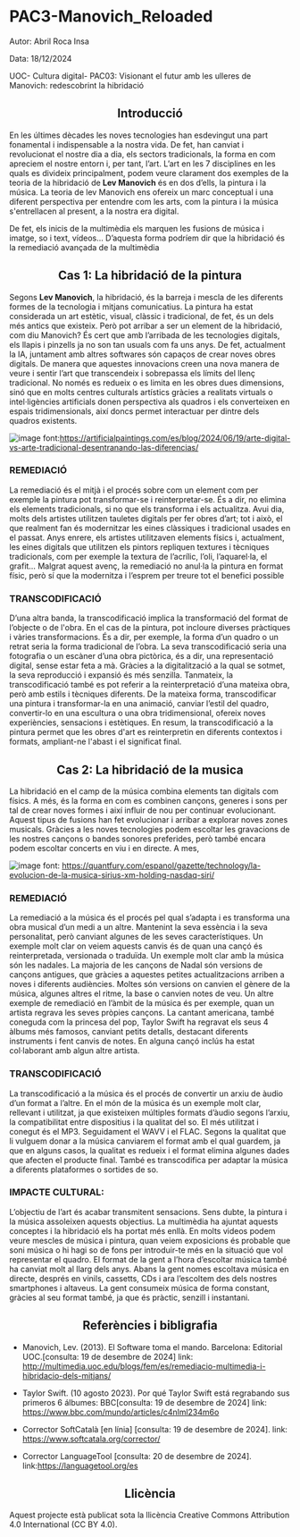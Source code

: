 # PAC3-Manovich_Reloaded
Autor: Abril Roca Insa

Data: 18/12/2024

UOC- Cultura digital- PAC03: Visionant el futur amb les ulleres de Manovich: redescobrint la hibridació

## <h2 align="center">Introducció</h2>
En les últimes dècades les noves tecnologies han esdevingut una part fonamental i indispensable a la nostra vida. De fet, han canviat i revolucionat el nostre dia a dia, els sectors tradicionals, 
la forma en com apreciem el nostre entorn i, per tant, l’art. L’art en les 7 disciplines en les quals es divideix principalment, podem veure clarament dos exemples de la teoria de la hibridació de 
**Lev Manovich** és en dos d’ells, la pintura i la música. La teoria de lev Manovich ens ofereix un marc conceptual i una diferent perspectiva per entendre com les arts, com la pintura i la música 
s'entrellacen al present, a la nostra era digital.

De fet, els inicis de la multimèdia els marquen les fusions de música i imatge, so i text, vídeos… D’aquesta forma podríem dir que la hibridació és la remediació avançada de la multimèdia

## <h2 align="center">Cas 1: La hibridació de la pintura</h2>
Segons **Lev Manovich**, la hibridació, és la barreja i mescla de les diferents formes de la tecnologia i mitjans comunicatius. La pintura ha estat considerada un art estètic, visual, clàssic i tradicional,
de fet, és un dels més antics que existeix. Però pot arribar a ser un element de la hibridació, com diu Manovich? És cert que amb l’arribada de les tecnologies digitals, els llapis i pinzells ja no son tan usuals 
com fa uns anys. De fet, actualment la IA, juntament amb altres softwares són capaços de crear noves obres digitals. De manera que aquestes innovacions creen una nova manera de veure i sentir l’art que transcendeix
i sobrepassa els límits del llenç tradicional. No només es redueix o es limita en les obres dues dimensions, sinó que en molts centres culturals artístics gràcies a realitats virtuals o intel·ligències artificials 
donen perspectiva als quadros i els converteixen en espais tridimensionals, així doncs permet interactuar per dintre dels quadros existents.

![image](https://github.com/user-attachments/assets/0f682ab3-a836-4f62-8201-2bfb43ac076c)
font:https://artificialpaintings.com/es/blog/2024/06/19/arte-digital-vs-arte-tradicional-desentranando-las-diferencias/

### REMEDIACIÓ

La remediació és el mitjà i el procés sobre com un element com per exemple la pintura pot transformar-se i reinterpretar-se. És a dir, no elimina els elements tradicionals, 
si no que els transforma i els actualitza. Avui dia, molts dels artistes utilitzen tauletes digitals per fer obres d’art; tot i això, el que realment fan és modernitzar les eines clàssiques i 
tradicional usades en el passat. Anys enrere, els artistes utilitzaven elements físics i, actualment, les eines digitals que utilitzen els pintors repliquen textures i tècniques tradicionals, 
com per exemple la textura de l’acrílic, l’oli, l’aquarel·la, el grafit… Malgrat aquest avenç, la remediació no anul·la la pintura en format físic, però sí que la modernitza i l’esprem per treure tot el
benefici possible

### TRANSCODIFICACIÓ

D’una altra banda, la transcodificació implica la transformació del format de l’objecte o de l'obra. En el cas de la pintura, pot incloure diverses pràctiques i vàries transformacions. És a dir, per exemple, la forma d’un quadro o un retrat seria la forma tradicional de l’obra. La seva transcodificació seria una fotografia o un escàner d’una obra pictòrica, és a dir, una representació digital, sense estar feta a mà. Gràcies a la digitalització a la qual se sotmet, la seva reproducció i expansió és més senzilla.
Tanmateix, la transcodificació també es pot referir a la reinterpretació d’una mateixa obra, però amb estils i tècniques diferents. De la mateixa forma, transcodificar una pintura i transformar-la en una animació, canviar l’estil del quadro, convertir-lo en una escultura o una obra tridimensional, ofereix noves experiències, sensacions i estètiques. 
En resum, la transcodificació a la pintura permet que les obres d'art es reinterpretin en diferents contextos i formats, ampliant-ne l'abast i el significat final.

## <h2 align="center">Cas 2: La hibridació de la musica</h2>
La hibridació en el camp de la música combina elements tan digitals com físics. A més, és la forma en com es combinen cançons, generes i sons per tal de crear noves formes i així influir de nou per continuar
evolucionant. Aquest tipus de fusions han fet evolucionar i arribar a explorar noves zones musicals. Gràcies a les noves tecnologies podem escoltar les gravacions de les nostres cançons o bandes sonores preferides, 
però també encara podem escoltar concerts en viu i en directe. A mes, 

![image](https://github.com/user-attachments/assets/3a0aee91-0167-4518-970a-5951b17c3b24)
font: https://quantfury.com/espanol/gazette/technology/la-evolucion-de-la-musica-sirius-xm-holding-nasdaq-siri/

### REMEDIACIÓ


La remediació a la música és el procés pel qual s’adapta i es transforma una obra musical d’un medi a un altre. Mantenint la seva essència  i la seva personalitat, però canviant algunes de les seves
característiques. Un exemple molt clar on veiem aquests canvis és de quan una cançó és reinterpretada, versionada o traduïda. Un exemple molt clar amb la música són les nadales. La majoria de les cançons de 
Nadal són versions de cançons antigues, que gràcies a aquestes petites actualitzacions arriben a noves i diferents audiències. Moltes són versions on canvien el gènere de la música, algunes altres el ritme, 
la base o canvien notes de veu.
Un altre exemple de remediació en l’àmbit de la música és per exemple, quan un artista regrava les seves pròpies cançons. La cantant americana, també coneguda com la princesa del pop, Taylor Swift ha regravat els seus 4
àlbums més famosos, canviant petits detalls, destacant diferents instruments i fent canvis de notes. En alguna cançó inclús ha estat col·laborant amb algun altre artista. 

### TRANSCODIFICACIÓ


La transcodificació a la música és el procés de convertir un arxiu de àudio d’un format a l’altre. En el món de la música és un exemple molt clar, rellevant i utilitzat, ja que existeixen múltiples formats 
d’àudio segons l’arxiu, la compatibilitat entre dispositius i la qualitat del so. El més utilitzat i conegut és el MP3. Seguidament el WAVV i el FLAC. Segons la qualitat que li vulguem donar a la música 
canviarem el format amb el qual guardem, ja que en alguns casos, la qualitat es redueix i el format elimina algunes dades que afecten el producte final.
També es transcodifica per adaptar la música a diferents plataformes o sortides de so. 


### IMPACTE CULTURAL:
L’objectiu de l’art és acabar transmitent sensacions. Sens dubte, la pintura i la música assoleixen aquests objectius. La multimèdia ha ajuntat aquests conceptes i la hibridació els ha portat més enllà. 
En molts videos podem veure mescles de música i pintura, quan veiem exposicions és probable que soni música o hi hagi so de fons per introduir-te més en la situació que vol representar el quadro.
El format de la gent a l’hora d’escoltar música també ha canviat molt al llarg dels anys. Abans la gent nomes escoltava música en directe, després en vinils, cassetts, CDs i ara l’escoltem des dels 
nostres smartphones i altaveus. La gent consumeix música de forma constant, gràcies al seu format també, ja que és pràctic, senzill i instantani.

## <h2 align="center">Referències i bibligrafia</h2>
* Manovich, Lev. (2013). El Software toma el mando. Barcelona: Editorial UOC.[consulta: 19 de desembre de 2024]
link: http://multimedia.uoc.edu/blogs/fem/es/remediacio-multimedia-i-hibridacio-dels-mitjans/ 

* Taylor Swift. (10 agosto 2023). Por qué Taylor Swift está regrabando sus primeros 6 álbumes: BBC[consulta: 19 de desembre de 2024]
link: https://www.bbc.com/mundo/articles/c4nlml234m6o 

* Corrector SoftCatalà [en línia] [consulta: 19 de desembre de 2024]. link: https://www.softcatala.org/corrector/
* Corrector LanguageTool [consulta: 20 de desembre de 2024]. link:https://languagetool.org/es

 ## <h2 align="center">Llicència</h2>
 Aquest projecte està publicat sota la llicència Creative Commons Attribution 4.0 International (CC BY 4.0).
